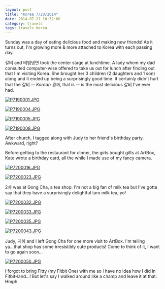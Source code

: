 ```yaml
---
layout: post
title: "Korea 7/20/2014"
date: 2014-07-21 10:32:00
category: travels 
tags: travels korea
---
```

Sunday was a day of eating delicious food and making new friends! As it turns out, I'm growing more & more attached to Korea with each passing day.

갈비 and 비빔냉면 took the center stage at lunchtime. A lady whom my dad consulted computer-wise offered to take us out for lunch after finding out that I'm visiting Korea. She brought her 3 children (2 daughters and 1 son) along and it ended up being a surprisingly good time. It certainly didn't hurt that the 갈비 -- *Korean 갈비*, that is -- is the most delicious 갈비 I've ever had.

[![P7190001.JPG](https://d23f6h5jpj26xu.cloudfront.net/z9yahnmthzd8a_small.jpg)](http://img.svbtle.com/z9yahnmthzd8a.jpg)

[![P7190004.JPG](https://d23f6h5jpj26xu.cloudfront.net/getayg6ck1aqog_small.jpg)](http://img.svbtle.com/getayg6ck1aqog.jpg)

[![P7190005.JPG](https://d23f6h5jpj26xu.cloudfront.net/y6bsqzyna6qndq_small.jpg)](http://img.svbtle.com/y6bsqzyna6qndq.jpg)

[![P7190008.JPG](https://d23f6h5jpj26xu.cloudfront.net/lc4uxc2gnbflfg_small.jpg)](http://img.svbtle.com/lc4uxc2gnbflfg.jpg)

After church, I tagged along with Judy to her friend's birthday party. Awkward, right?

Before getting to the restaurant for dinner, the girls bought gifts at ArtBox, Kate wrote a birthday card, all the while I made use of my fancy camera.

[![P7200016.JPG](https://d23f6h5jpj26xu.cloudfront.net/wzdlocvykio8w_small.jpg)](http://img.svbtle.com/wzdlocvykio8w.jpg)

[![P7200023.JPG](https://d23f6h5jpj26xu.cloudfront.net/3gfdli19qqxnua_small.jpg)](http://img.svbtle.com/3gfdli19qqxnua.jpg)

2차 was at Gong Cha, a tea shop. I'm not a big fan of milk tea but I've gotta say that they have a surprisingly delightful taro milk tea, yo!

[![P7200032.JPG](https://d23f6h5jpj26xu.cloudfront.net/73caowwkyhhga_small.jpg)](http://img.svbtle.com/73caowwkyhhga.jpg)

[![P7200033.JPG](https://d23f6h5jpj26xu.cloudfront.net/uxkug0baf7zlq_small.jpg)](http://img.svbtle.com/uxkug0baf7zlq.jpg)

[![P7200035.JPG](https://d23f6h5jpj26xu.cloudfront.net/eo1yglyh4ib4aa_small.jpg)](http://img.svbtle.com/eo1yglyh4ib4aa.jpg)

[![P7200043.JPG](https://d23f6h5jpj26xu.cloudfront.net/zxshidezo6bisg_small.jpg)](http://img.svbtle.com/zxshidezo6bisg.jpg)

Judy, 지혜 and I left Gong Cha for one more visit to ArtBox. I'm telling ya...that shop has some irresistibly cute products! Come to think of it, I want to go again soon...

[![P7200050.JPG](https://d23f6h5jpj26xu.cloudfront.net/tasbn9w1lfxg_small.jpg)](http://img.svbtle.com/tasbn9w1lfxg.jpg)

I forgot to bring Fitty (my Fitbit One) with me so I have no idea how I did in Fitbit-land...! But let's say I walked around like a champ and leave it at that. Hmph.
